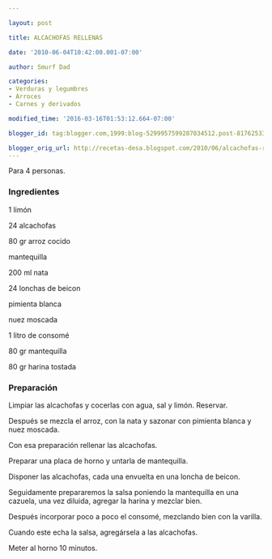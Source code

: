 ```yaml
---

layout: post

title: ALCACHOFAS RELLENAS

date: '2010-06-04T10:42:00.001-07:00'

author: Smurf Dad

categories:
- Verduras y legumbres
- Arroces
- Carnes y derivados

modified_time: '2016-03-16T01:53:12.664-07:00'

blogger_id: tag:blogger.com,1999:blog-5299957599287034512.post-8176253389504904467

blogger_orig_url: http://recetas-desa.blogspot.com/2010/06/alcachofas-rellenas.html
---
```


Para 4 personas.

<h3>Ingredientes</h3>

1 limón

24 alcachofas

80 gr arroz cocido

mantequilla

200 ml nata

24 lonchas de beicon

pimienta blanca

nuez moscada

1 litro de consomé

80 gr mantequilla

80 gr harina tostada

<h3>Preparación</h3>

Limpiar las alcachofas y cocerlas con agua, sal y limón. Reservar.

Después se mezcla el arroz, con la nata y sazonar con pimienta blanca y nuez moscada.

Con esa preparación rellenar las alcachofas.

Preparar una placa de horno y untarla de mantequilla.

Disponer las alcachofas, cada una envuelta en una loncha de beicon.

Seguidamente prepararemos la salsa poniendo la mantequilla en una cazuela, una vez diluida, agregar la harina y mezclar bien.

Después incorporar poco a poco el consomé, mezclando bien con la varilla.

Cuando este echa la salsa, agregársela a las alcachofas.

Meter al horno 10 minutos.